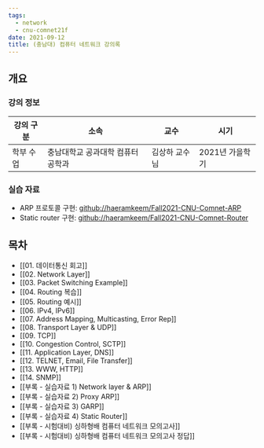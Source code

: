 ```yaml
---
tags:
  - network
  - cnu-comnet21f
date: 2021-09-12
title: (충남대) 컴퓨터 네트워크 강의록
---
```

## 개요

### 강의 정보

| 강의 구분 | 소속 | 교수 | 시기 |
| --- | --- | --- | --- |
| 학부 수업 | 충남대학교 공과대학 컴퓨터공학과 | 김상하 교수님 | 2021년 가을학기 |

### 실습 자료

- ARP 프로토콜 구현: [github://haeramkeem/Fall2021-CNU-Comnet-ARP](https://github.com/haeramkeem/Fall2021-CNU-Comnet-ARP)
- Static router 구현: [github://haeramkeem/Fall2021-CNU-Comnet-Router](https://github.com/haeramkeem/Fall2021-CNU-Comnet-Router)
## 목차

- [[01. 데이터통신 회고]]
- [[02. Network Layer]]
- [[03. Packet Switching Example]]
- [[04. Routing 복습]]
- [[05. Routing 예시]]
- [[06. IPv4, IPv6]]
- [[07. Address Mapping, Multicasting, Error Rep]]
- [[08. Transport Layer & UDP]]
- [[09. TCP]]
- [[10. Congestion Control, SCTP]]
- [[11. Application Layer, DNS]]
- [[12. TELNET, Email, File Transfer]]
- [[13. WWW,  HTTP]]
- [[14. SNMP]]
- [[부록 - 실습자료 1) Network layer & ARP]]
- [[부록 - 실습자료 2) Proxy ARP]]
- [[부록 - 실습자료 3) GARP]]
- [[부록 - 실습자료 4) Static Router]]
- [[부록 - 시험대비) 싱하형배 컴퓨터 네트워크 모의고사]]
- [[부록 - 시험대비) 싱하형배 컴퓨터 네트워크 모의고사 정답]]